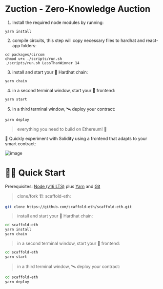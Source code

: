 # Zuction - Zero-Knowledge Auction

1. Install the required node modules by running:
```shell
yarn install
```
2. compile circuits, this step will copy necessary files to hardhat and react-app folders:
```shell
cd packages/circom
chmod u+x ./scripts/run.sh
./scripts/run.sh LessThanWinner 14
```
3. install and start your 👷‍ Hardhat chain:

```bash 
yarn chain
```

4. in a second terminal window, start your 📱 frontend:

```bash
yarn start
```

5.  in a third terminal window, 🛰 deploy your contract:

```bash
yarn deploy
```
> everything you need to build on Ethereum! 🚀

🧪 Quickly experiment with Solidity using a frontend that adapts to your smart contract:

![image](https://user-images.githubusercontent.com/2653167/124158108-c14ca380-da56-11eb-967e-69cde37ca8eb.png)


# 🏄‍♂️ Quick Start

Prerequisites: [Node (v16 LTS)](https://nodejs.org/en/download/) plus [Yarn](https://classic.yarnpkg.com/en/docs/install/) and [Git](https://git-scm.com/downloads)

> clone/fork 🏗 scaffold-eth:

```bash
git clone https://github.com/scaffold-eth/scaffold-eth.git
```

> install and start your 👷‍ Hardhat chain:

```bash
cd scaffold-eth
yarn install
yarn chain
```

> in a second terminal window, start your 📱 frontend:

```bash
cd scaffold-eth
yarn start
```

> in a third terminal window, 🛰 deploy your contract:

```bash
cd scaffold-eth
yarn deploy
```

